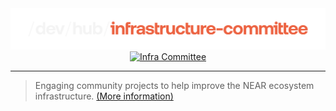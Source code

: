 <div align="center">
    <a href="https://github.com/near-devhub">
        <img alt="DevTools" src="./assets/infra.svg">
    </a>
    <a href="https://github.com/orgs/NEAR-DevHub/projects/12">
        <img alt="Infra Committee" src="https://img.shields.io/badge/🏗️_Infra_Committee_Project_Tracking-FF5733?style=for-the-badge">
        </a>
</div>

---

> Engaging community projects to help improve the NEAR ecosystem infrastructure. [(More information)](https://github.com/near/Infrastructure-Working-Group/wiki)
